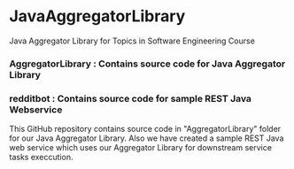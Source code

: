 # JavaAggregatorLibrary
Java Aggregator Library for Topics in Software Engineering Course

### AggregatorLibrary : Contains source code for Java Aggregator Library
### redditbot : Contains source code for sample REST Java Webservice

This GitHub repository contains source code in "AggregatorLibrary" folder for our Java Aggregator Library. Also we have created a sample REST Java web service which uses our Aggregator Library for downstream service tasks execcution.
